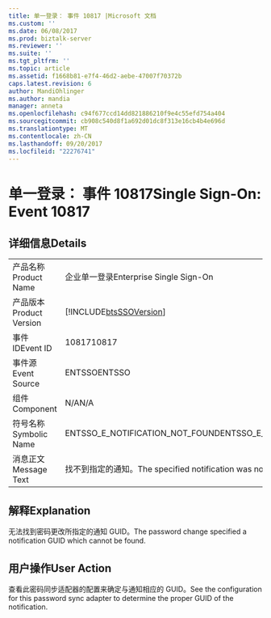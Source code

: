 ```yaml
---
title: 单一登录： 事件 10817 |Microsoft 文档
ms.custom: ''
ms.date: 06/08/2017
ms.prod: biztalk-server
ms.reviewer: ''
ms.suite: ''
ms.tgt_pltfrm: ''
ms.topic: article
ms.assetid: f1668b81-e7f4-46d2-aebe-47007f70372b
caps.latest.revision: 6
author: MandiOhlinger
ms.author: mandia
manager: anneta
ms.openlocfilehash: c94f677ccd14dd821886210f9e4c55efd754a404
ms.sourcegitcommit: cb908c540d8f1a692d01dc8f313e16cb4b4e696d
ms.translationtype: MT
ms.contentlocale: zh-CN
ms.lasthandoff: 09/20/2017
ms.locfileid: "22276741"
---
```

# <a name="single-sign-on-event-10817"></a><span data-ttu-id="709fe-102">单一登录： 事件 10817</span><span class="sxs-lookup"><span data-stu-id="709fe-102">Single Sign-On: Event 10817</span></span>
## <a name="details"></a><span data-ttu-id="709fe-103">详细信息</span><span class="sxs-lookup"><span data-stu-id="709fe-103">Details</span></span>  
  
|||  
|-|-|  
|<span data-ttu-id="709fe-104">产品名称</span><span class="sxs-lookup"><span data-stu-id="709fe-104">Product Name</span></span>|<span data-ttu-id="709fe-105">企业单一登录</span><span class="sxs-lookup"><span data-stu-id="709fe-105">Enterprise Single Sign-On</span></span>|  
|<span data-ttu-id="709fe-106">产品版本</span><span class="sxs-lookup"><span data-stu-id="709fe-106">Product Version</span></span>|[!INCLUDE[btsSSOVersion](../includes/btsssoversion-md.md)]|  
|<span data-ttu-id="709fe-107">事件 ID</span><span class="sxs-lookup"><span data-stu-id="709fe-107">Event ID</span></span>|<span data-ttu-id="709fe-108">10817</span><span class="sxs-lookup"><span data-stu-id="709fe-108">10817</span></span>|  
|<span data-ttu-id="709fe-109">事件源</span><span class="sxs-lookup"><span data-stu-id="709fe-109">Event Source</span></span>|<span data-ttu-id="709fe-110">ENTSSO</span><span class="sxs-lookup"><span data-stu-id="709fe-110">ENTSSO</span></span>|  
|<span data-ttu-id="709fe-111">组件</span><span class="sxs-lookup"><span data-stu-id="709fe-111">Component</span></span>|<span data-ttu-id="709fe-112">N/A</span><span class="sxs-lookup"><span data-stu-id="709fe-112">N/A</span></span>|  
|<span data-ttu-id="709fe-113">符号名称</span><span class="sxs-lookup"><span data-stu-id="709fe-113">Symbolic Name</span></span>|<span data-ttu-id="709fe-114">ENTSSO_E_NOTIFICATION_NOT_FOUND</span><span class="sxs-lookup"><span data-stu-id="709fe-114">ENTSSO_E_NOTIFICATION_NOT_FOUND</span></span>|  
|<span data-ttu-id="709fe-115">消息正文</span><span class="sxs-lookup"><span data-stu-id="709fe-115">Message Text</span></span>|<span data-ttu-id="709fe-116">找不到指定的通知。</span><span class="sxs-lookup"><span data-stu-id="709fe-116">The specified notification was not found.</span></span>|  
  
## <a name="explanation"></a><span data-ttu-id="709fe-117">解释</span><span class="sxs-lookup"><span data-stu-id="709fe-117">Explanation</span></span>  
 <span data-ttu-id="709fe-118">无法找到密码更改所指定的通知 GUID。</span><span class="sxs-lookup"><span data-stu-id="709fe-118">The password change specified a notification GUID which cannot be found.</span></span>  
  
## <a name="user-action"></a><span data-ttu-id="709fe-119">用户操作</span><span class="sxs-lookup"><span data-stu-id="709fe-119">User Action</span></span>  
 <span data-ttu-id="709fe-120">查看此密码同步适配器的配置来确定与通知相应的 GUID。</span><span class="sxs-lookup"><span data-stu-id="709fe-120">See the configuration for this password sync adapter to determine the proper GUID of the notification.</span></span>